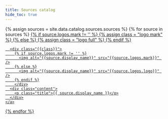 ```yaml
---
title: Sources catalog
hide_toc: true
---
```


<div class="l-chiclet-collection">
  {% assign sources = site.data.catalog.sources.sources %}
  {% for source in sources %}
    <a  class="chiclet-item" href="{{site.baseurl}}/{{ source.name | replace: "catalog", "connections" }}">
      {% if source.logos.mark != '' %}
        {% assign class = "logo mark" %}
      {% else %}
        {% assign class = "logo full" %}
      {% endif %}

      <div class="{{class}}">
        {% if source.logos.mark != '' %}
          <img alt="{{source.display_name}}" src="{{source.logos.mark}}" />
        {% else %}
          <img alt="{{source.display_name}}" src="{{source.logos.logo}}" />
        {% endif %}
        </div>
      <div class="content">
        <p class="title">{{ source.display_name }}</p>
      </div>
    </a>
  {% endfor %}
